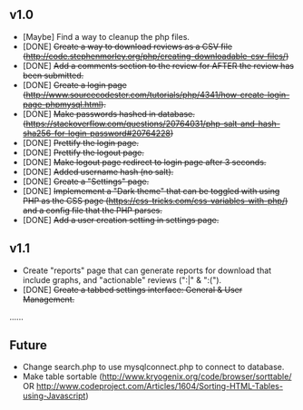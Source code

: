 v1.0
----
 
 - [Maybe] Find a way to cleanup the php files.
 - [DONE] ~~Create a way to download reviews as a CSV file (http://code.stephenmorley.org/php/creating-downloadable-csv-files/)~~
 - [DONE] ~~Add a comments section to the review for AFTER the review has been submitted.~~
 - [DONE] ~~Create a login page (http://www.sourcecodester.com/tutorials/php/4341/how-create-login-page-phpmysql.html).~~
 - [DONE] ~~Make passwords hashed in database. (https://stackoverflow.com/questions/20764031/php-salt-and-hash-sha256-for-login-password#20764228)~~
 - [DONE] ~~Prettify the login page.~~
 - [DONE] ~~Prettify the logout page.~~
 - [DONE] ~~Make logout page redirect to login page after 3 seconds.~~
 - [DONE] ~~Added username hash (no salt).~~
 - [DONE] ~~Create a "Settings" page.~~
 - [DONE] ~~Implemement a "Dark theme" that can be toggled with using PHP as the CSS page (https://css-tricks.com/css-variables-with-php/) and a config file that the PHP parses.~~
 - [DONE] ~~Add a user creation setting in settings page.~~

v1.1
----

 - Create "reports" page that can generate reports for download that include graphs, and "actionable" reviews (":|" & ":(").
 - [DONE] ~~Create a tabbed settings interface: General & User Management.~~

......

Future
------
 
 - Change search.php to use mysqlconnect.php to connect to database.
 - Make table sortable (http://www.kryogenix.org/code/browser/sorttable/ OR http://www.codeproject.com/Articles/1604/Sorting-HTML-Tables-using-Javascript)
